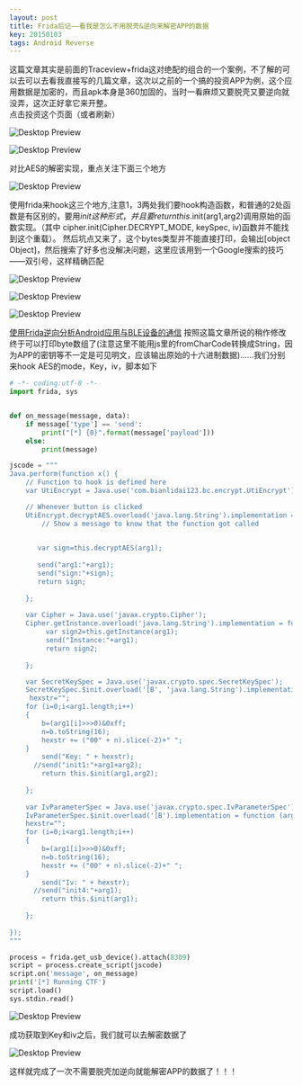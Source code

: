 ```yaml
---
layout: post
title: Frida后记——看我是怎么不用脱壳&逆向来解密APP的数据
key: 20150103
tags: Android Reverse
---
```

这篇文章其实是前面的Traceview+frida这对绝配的组合的一个案例，不了解的可以去可以去看我直接写的几篇文章，这次以之前的一个搞的投资APP为例，这个应用数据是加密的，而且apk本身是360加固的，当时一看麻烦又要脱壳又要逆向就没弄，这次正好拿它来开整。  
点击投资这个页面（或者刷新）

![Desktop Preview](https://raw.githubusercontent.com/la0s/la0s.github.io/master/screenshots/20180707.1.png)

![Desktop Preview](https://raw.githubusercontent.com/la0s/la0s.github.io/master/screenshots/20180707.2.png)

对比AES的解密实现，重点关注下面三个地方

![Desktop Preview](https://raw.githubusercontent.com/la0s/la0s.github.io/master/screenshots/20180707.3.png)

使用frida来hook这三个地方,注意1，3两处我们要hook构造函数，和普通的2处函数是有区别的，要用$init这种形式，并且要return this.$init(arg1,arg2)调用原始的函数实现。（其中 cipher.init(Cipher.DECRYPT_MODE, keySpec, iv)函数并不能找到这个重载）。 然后坑点又来了，这个bytes类型并不能直接打印，会输出[object Object]，然后搜索了好多也没解决问题，这里应该用到一个Google搜索的技巧——双引号，这样精确匹配

![Desktop Preview](https://raw.githubusercontent.com/la0s/la0s.github.io/master/screenshots/20180707.4.png)

![Desktop Preview](https://raw.githubusercontent.com/la0s/la0s.github.io/master/screenshots/20180707.5.png)

![Desktop Preview](https://raw.githubusercontent.com/la0s/la0s.github.io/master/screenshots/20180707.6.png)

[使用Frida逆向分析Android应用与BLE设备的通信](https://bbs.pediy.com/thread-224926.htm) 按照这篇文章所说的稍作修改终于可以打印byte数组了(注意这里不能用js里的fromCharCode转换成String，因为APP的密钥等不一定是可见明文，应该输出原始的十六进制数据)......我们分别来hook AES的mode，Key，iv，脚本如下

```python
# -*- coding:utf-8 -*-
import frida, sys


def on_message(message, data):
    if message['type'] == 'send':
        print("[*] {0}".format(message['payload']))
    else:
        print(message)

jscode = """
Java.perform(function x() {
    // Function to hook is defined here
    var UtiEncrypt = Java.use('com.bianlidai123.bc.encrypt.UtiEncrypt');

    // Whenever button is clicked
    UtiEncrypt.decryptAES.overload('java.lang.String').implementation = function (arg1) {
        // Show a message to know that the function got called
       

       var sign=this.decryptAES(arg1);
             
       send("arg1:"+arg1);
       send("sign:"+sign);
       return sign;
       
    };
    
    var Cipher = Java.use('javax.crypto.Cipher');
    Cipher.getInstance.overload('java.lang.String').implementation = function (arg1) {
         var sign2=this.getInstance(arg1);
         send("Instance:"+arg1);
         return sign2;
    
    };

    var SecretKeySpec = Java.use('javax.crypto.spec.SecretKeySpec');
    SecretKeySpec.$init.overload('[B', 'java.lang.String').implementation = function (arg1,arg2) {
     hexstr="";
    for (i=0;i<arg1.length;i++)
    {
        b=(arg1[i]>>>0)&0xff;
        n=b.toString(16);
        hexstr += ("00" + n).slice(-2)+" ";
    }
        send("Key: " + hexstr);
      //send("init1:"+arg1+arg2);
        return this.$init(arg1,arg2);
    
    };
    
    var IvParameterSpec = Java.use('javax.crypto.spec.IvParameterSpec');
    IvParameterSpec.$init.overload('[B').implementation = function (arg1) {
    hexstr="";
    for (i=0;i<arg1.length;i++)
    {
        b=(arg1[i]>>>0)&0xff;
        n=b.toString(16);
        hexstr += ("00" + n).slice(-2)+" ";
    }
        send("Iv: " + hexstr);
      //send("init4:"+arg1);
        return this.$init(arg1);
    
    };
    
});
"""

process = frida.get_usb_device().attach(8309)
script = process.create_script(jscode)
script.on('message', on_message)
print('[*] Running CTF')
script.load()
sys.stdin.read()
```
![Desktop Preview](https://raw.githubusercontent.com/la0s/la0s.github.io/master/screenshots/20180707.7.png)

成功获取到Key和iv之后，我们就可以去解密数据了

![Desktop Preview](https://raw.githubusercontent.com/la0s/la0s.github.io/master/screenshots/20180707.8.png)

这样就完成了一次不需要脱壳加逆向就能解密APP的数据了！！！

